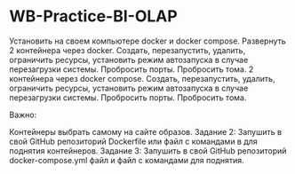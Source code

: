 # WB-Practice-BI-OLAP
Установить на своем компьютере docker и docker compose.
Развернуть 2 контейнера через docker. Создать, перезапустить, удалить, ограничить ресурсы, установить режим автозапуска в случае перезагрузки системы. Пробросить порты. Пробросить тома.
2 контейнера через docker compose. Создать, перезапустить, удалить, ограничить ресурсы, установить режим автозапуска в случае перезагрузки системы. Пробросить порты. Пробросить тома.

Важно:

Контейнеры выбрать самому на сайте образов.
Задание 2: Запушить в свой GitHub репозиторий Dockerfile или файл с командами в для поднятия контейнеров.
Задание 3: Запушить в свой GitHub репозиторий docker-compose.yml файл и файл с командами для поднятия.
